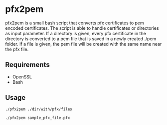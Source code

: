 # pfx2pem

pfx2pem is a small bash script that converts pfx certificates to pem
encoded certificates. The script is able to handle certificates or
directories as input parameter. If a directory is given, every
pfx certificate in the directory is converted to a pem file that
is saved in a newly created ./pem folder. If a file is given,
the pem file will be created with the same name near the pfx file.


## Requirements

- OpenSSL
- Bash


## Usage

```
./pfx2pem ./dir/with/pfx/files

./pfx2pem sample_pfx_file.pfx
```

